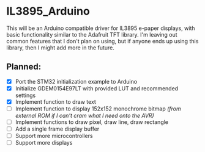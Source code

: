# IL3895_Arduino
This will be an Arduino compatible driver for IL3895 e-paper displays, with basic functionality similar to the Adafruit TFT library.
I'm leaving out common features that I don't plan on using, but if anyone ends up using this library, then I  might add more in the future.

## Planned:
- [x] Port the STM32 initialization example to Arduino
- [x] Initialize GDEM0154E97LT with provided LUT and recommended settings
- [x] Implement function to draw text
- [ ] Implement function to display 152x152 monochrome bitmap *(from external ROM if I can't cram what I need onto the AVR)*
- [ ] Implement functions to draw pixel, draw line, draw rectangle
- [ ] Add a single frame display buffer
- [ ] Support more microcontrollers
- [ ] Support more displays
